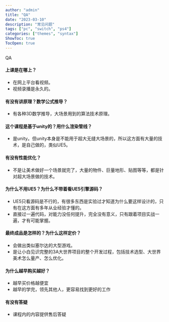 ```yaml
---
author: "admin"
title: "QA"
date: "2023-03-10"
description: "常见问题"
tags: ["pc", "switch", "ps4"]
categories: ["themes", "syntax"]
ShowToc: true
TocOpen: true
---
```



<!--more--> 
QA




#### 上课是在哪上？
-   在网上平台看视频。
-   视频录播是永久的。

#### 有没有讲原理？数学公式推导？
-   有各种3D数学推导，大场景用到的算法技术原理。

#### 这个课程是基于unity的？用什么渲染管线？
-   是unity。但unity本身是不能用于超大无缝大场景的，所以这方面有大量的技术，是自己做的，类似UE5。

#### 有没有性能优化？
-   不是让美术做好一个场景就完了，大量的物件、巨量地形、贴图等等，都是针对超大场景做的技术。

#### 为什么不用UE5？为什么不带着看UE5引擎源码？
-   UE5只看源码是不行的，有很多东西是实验过才知道为什么要这样设计的，只有在这方面有多年从业经验才懂的。
-   直接过一遍代码，对能力没任何提升，完全没有意义，只有跟着项目实战一遍，才有可能掌握。

#### 最终成品是怎样的？为什么这样定价？
-   会做出类似塞尔达的大型游戏。
-   是让小白见识完整的3A大世界项目的整个开发过程，包括技术选型、大世界美术怎么量产、怎么优化。

#### 为什么越早购买越好？
-	越早买价格越便宜
-	越早的学完，领先其他人，更容易找到更好的工作

#### 有没有答疑
-	课程内的内容提供售后答疑






